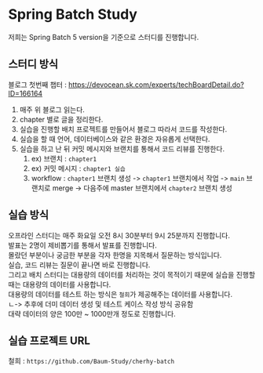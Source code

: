 # Spring Batch Study

저희는 Spring Batch 5 version을 기준으로 스터디를 진행합니다.

## 스터디 방식

블로그 첫번째 챕터 : https://devocean.sk.com/experts/techBoardDetail.do?ID=166164

1. 매주 위 블로그 읽는다.
2. chapter 별로 글을 정리한다.
3. 실습을 진행할 배치 프로젝트를 만들어서 블로그 따라서 코드를 작성한다.
4. 실습을 할 때 언어, 데이터베이스와 같은 환경은 자유롭게 선택한다.
5. 실습을 하고 난 뒤 커밋 메시지와 브랜치를 통해서 코드 리뷰를 진행한다.
   1. ex) 브랜치 : `chapter1`
   2. ex) 커밋 메시지 : `chapter1 실습`
   3. workflow : `chapter1` 브랜치 생성 -> `chapter1` 브랜치에서 작업 -> `main` 브랜치로 merge -> 다음주에 master 브랜치에서 `chapter2` 브랜치 생성

## 실습 방식

오프라인 스터디는 매주 화요일 오전 8시 30분부터 9시 25분까지 진행합니다.  
발표는 2명이 제비뽑기를 통해서 발표를 진행합니다.  
몰랐던 부분이나 궁금한 부분을 각자 한명을 지목해서 질문하는 방식입니다.  
실습, 코드 리뷰는 질문이 끝나면 바로 진행합니다.  
그리고 배치 스터디는 대용량의 데이터를 처리하는 것이 목적이기 때문에 실습을 진행할 때는 대용량의 데이터를 사용합니다.  
대용량의 데이터를 테스트 하는 방식은 `철희`가 제공해주는 데이터를 사용합니다.   
  ㄴ-> 추후에 더미 데이터 생성 및 테스트 케이스 작성 방식 공유함  
대략 데이터의 양은 100만 ~ 1000만개 정도로 진행합니다.  

## 실습 프로젝트 URL

철희 : `https://github.com/Baum-Study/cherhy-batch`
